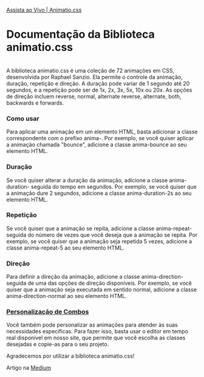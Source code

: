 </br>
<a href="https://sanzioraphael.github.io/Animatio.css/">Assista ao Vivo | Animatio.css</a>
</br>
<h1>Documentação da Biblioteca animatio.css</h1></br>
A biblioteca animatio.css é uma coleção de 72 animações em CSS, desenvolvida por Raphael Sanzio. Ela permite o controle da animação, duração, repetição e direção. A duração pode variar de 1 segundo até 20 segundos, e a repetição pode ser de 1x, 2x, 3x, 5x, 10x ou 20x. As opções de direção incluem reverse, normal, alternate reverse, alternate, both, backwards e forwards.

<h3>Como usar</h3>
Para aplicar uma animação em um elemento HTML, basta adicionar a classe correspondente com o prefixo anima-. Por exemplo, se você quiser aplicar a animação chamada "bounce", adicione a classe anima-bounce ao seu elemento HTML.

<h3>Duração</h3>
Se você quiser alterar a duração da animação, adicione a classe anima-duration- seguida do tempo em segundos. Por exemplo, se você quiser que a animação dure 2 segundos, adicione a classe anima-duration-2s ao seu elemento HTML.

<h3>Repetição</h3>
Se você quiser que a animação se repita, adicione a classe anima-repeat- seguida do número de vezes que você deseja que a animação se repita. Por exemplo, se você quiser que a animação seja repetida 5 vezes, adicione a classe anima-repeat-5 ao seu elemento HTML.

<h3>Direção</h3>
Para definir a direção da animação, adicione a classe anima-direction- seguida de uma das opções de direção disponíveis. Por exemplo, se você quiser que a animação seja executada em sentido normal, adicione a classe anima-direction-normal ao seu elemento HTML.

<h3><a href="https://sanzioraphael.github.io/Animatio.css/">Personalização de Combos</a></h3>
Você também pode personalizar as animações para atender às suas necessidades específicas. Para fazer isso, basta usar o editor em tempo real disponível em nosso site, que permite que você escolha as classes desejadas e copie-as para o seu projeto.

Agradecemos por utilizar a biblioteca animatio.css!

Artigo na <a href="https://medium.com/@sanzio.raphael/vamos-falar-sobre-anima%C3%A7%C3%B5es-em-css-com-animatio-css-1e0499a80c4c">Medium</a>
